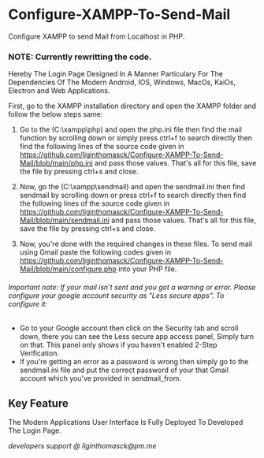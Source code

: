 # Configure-XAMPP-To-Send-Mail
Configure XAMPP to send Mail from Localhost in PHP.

### NOTE: Currently rewritting the code.
Hereby The Login Page Designed In A Manner Particulary For The Dependencies Of The Modern Android, IOS, Windows, MacOs, KaiOs, Electron and Web Applications.

First, go to the XAMPP installation directory and open the XAMPP folder and follow the below steps same:

1. Go to the (C:\xampp\php) and open the php.ini file then find the mail function by scrolling down or simply press ctrl+f to search directly then find the following lines of the source code given in https://github.com/liginthomasck/Configure-XAMPP-To-Send-Mail/blob/main/php.ini and pass those values.
That's all for this file, save the file by pressing ctrl+s and close.

2. Now, go the (C:\xampp\sendmail) and open the sendmail.ini  then find sendmail by scrolling down or press ctrl+f to search directly then find the following lines of the source code given in https://github.com/liginthomasck/Configure-XAMPP-To-Send-Mail/blob/main/sendmail.ini and pass those values.
That's all for this file, save the file by pressing ctrl+s and close.

3. Now, you're done with the required changes in these files. To send mail using Gmail paste the following codes given in https://github.com/liginthomasck/Configure-XAMPP-To-Send-Mail/blob/main/configure.php into your PHP file.

###### Important note: If your mail isn't sent and you got a warning or error. Please configure your google account security as "Less secure apps". To configure it:
- Go to your Google account then click on the Security tab and scroll down, there you can see the Less secure app access panel, Simply turn on that. This panel only shows if you haven't enabled 2-Step Verification.
- If you're getting an error as a password is wrong then simply go to the sendmail.ini file and put the correct password of your that Gmail account which you've provided in sendmail_from.

## Key Feature
The Modern Applications User Interface Is Fully Deployed To Developed The Login Page.


_developers support @ liginthomasck@pm.me_
